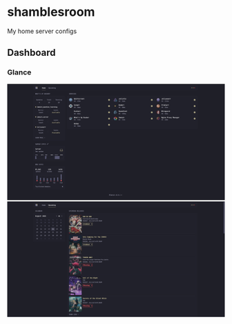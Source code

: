 # shamblesroom

My home server configs

## Dashboard

### Glance

![](./assets/glance.png)
![](./assets/glance2.png)

